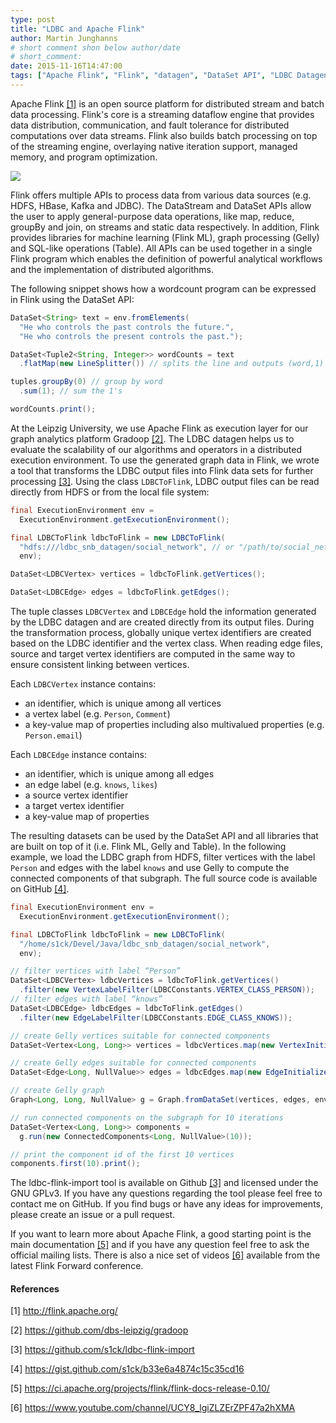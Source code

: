 ```yaml
---
type: post
title: "LDBC and Apache Flink"
author: Martin Junghanns
# short comment shon below author/date
# short_comment:
date: 2015-11-16T14:47:00
tags: ["Apache Flink", "Flink", "datagen", "DataSet API", "LDBC Datagen"]
---
```


Apache Flink [[1]](#references) is an open source platform
for distributed stream and batch data processing. Flink's core is a
streaming dataflow engine that provides data distribution,
communication, and fault tolerance for distributed computations over
data streams. Flink also builds batch processing on top of the streaming
engine, overlaying native iteration support, managed memory, and program
optimization.

![](https://flink.apache.org/img/flink-stack-small.png)

Flink offers multiple APIs to process data from various data sources
(e.g. HDFS, HBase, Kafka and JDBC). The DataStream and DataSet APIs
allow the user to apply general-purpose data operations, like map,
reduce, groupBy and join, on streams and static data respectively. In
addition, Flink provides libraries for machine learning (Flink ML),
graph processing (Gelly) and SQL-like operations (Table). All APIs can
be used together in a single Flink program which enables the definition
of powerful analytical workflows and the implementation of distributed
algorithms.

The following snippet shows how a wordcount program can be expressed in
Flink using the DataSet API:

```java
DataSet<String> text = env.fromElements(
  "He who controls the past controls the future.",
  "He who controls the present controls the past.");

DataSet<Tuple2<String, Integer>> wordCounts = text
  .flatMap(new LineSplitter()) // splits the line and outputs (word,1)

tuples.groupBy(0) // group by word
  .sum(1); // sum the 1's

wordCounts.print();
```

At the Leipzig University, we use Apache Flink as execution layer for
our graph analytics platform Gradoop
[[2]](#references). The LDBC datagen helps us
to evaluate the scalability of our algorithms and operators in a
distributed execution environment. To use the generated graph data in
Flink, we wrote a tool that transforms the LDBC output files into Flink
data sets for further processing [[3]](#references). Using the class
`LDBCToFlink`, LDBC output files can be read directly from HDFS or from
the local file system:

```java
final ExecutionEnvironment env =
  ExecutionEnvironment.getExecutionEnvironment();

final LDBCToFlink ldbcToFlink = new LDBCToFlink(
  "hdfs:///ldbc_snb_datagen/social_network", // or "/path/to/social_network"
  env);

DataSet<LDBCVertex> vertices = ldbcToFlink.getVertices();

DataSet<LDBCEdge> edges = ldbcToFlink.getEdges();
```

The tuple classes `LDBCVertex` and `LDBCEdge` hold the information generated
by the LDBC datagen and are created directly from its output files.
During the transformation process, globally unique vertex identifiers
are created based on the LDBC identifier and the vertex class. When
reading edge files, source and target vertex identifiers are computed in
the same way to ensure consistent linking between vertices.

Each `LDBCVertex` instance contains:

* an identifier, which is unique among all vertices
* a vertex label (e.g. `Person`, `Comment`)
* a key-value map of properties including also multivalued properties
(e.g. `Person.email`)

Each `LDBCEdge` instance contains:

* an identifier, which is unique among all edges
* an edge label (e.g. `knows`, `likes`)
* a source vertex identifier
* a target vertex identifier
* a key-value map of properties

The resulting datasets can be used by the DataSet API and all libraries
that are built on top of it (i.e. Flink ML, Gelly and Table). In the
following example, we load the LDBC graph from HDFS, filter vertices
with the label `Person` and edges with the label `knows` and use
Gelly to compute the connected components of that subgraph. The full
source code is available on GitHub [[4]](#references).

```java
final ExecutionEnvironment env =
  ExecutionEnvironment.getExecutionEnvironment();

final LDBCToFlink ldbcToFlink = new LDBCToFlink(
  "/home/s1ck/Devel/Java/ldbc_snb_datagen/social_network",
  env);

// filter vertices with label “Person”
DataSet<LDBCVertex> ldbcVertices = ldbcToFlink.getVertices()
  .filter(new VertexLabelFilter(LDBCConstants.VERTEX_CLASS_PERSON));
// filter edges with label “knows”
DataSet<LDBCEdge> ldbcEdges = ldbcToFlink.getEdges()
  .filter(new EdgeLabelFilter(LDBCConstants.EDGE_CLASS_KNOWS));

// create Gelly vertices suitable for connected components
DataSet<Vertex<Long, Long>> vertices = ldbcVertices.map(new VertexInitializer());

// create Gelly edges suitable for connected components
DataSet<Edge<Long, NullValue>> edges = ldbcEdges.map(new EdgeInitializer());

// create Gelly graph
Graph<Long, Long, NullValue> g = Graph.fromDataSet(vertices, edges, env);

// run connected components on the subgraph for 10 iterations
DataSet<Vertex<Long, Long>> components =
  g.run(new ConnectedComponents<Long, NullValue>(10));

// print the component id of the first 10 vertices
components.first(10).print();
```

The ldbc-flink-import tool is available on Github
[[3]](#references) and licensed under the
GNU GPLv3. If you have any questions regarding the tool please feel free
to contact me on GitHub. If you find bugs or have any ideas for
improvements, please create an issue or a pull request.

If you want to learn more about Apache Flink, a good starting point is
the main documentation
[[5]](#references) and
if you have any question feel free to ask the official mailing lists.
There is also a nice set of videos
[[6]](#references) available
from the latest Flink Forward conference.

#### References

[1]
http://flink.apache.org/

[2]
https://github.com/dbs-leipzig/gradoop

[3]
https://github.com/s1ck/ldbc-flink-import

[4]
https://gist.github.com/s1ck/b33e6a4874c15c35cd16

[5]
https://ci.apache.org/projects/flink/flink-docs-release-0.10/

[6]
https://www.youtube.com/channel/UCY8_lgiZLZErZPF47a2hXMA
